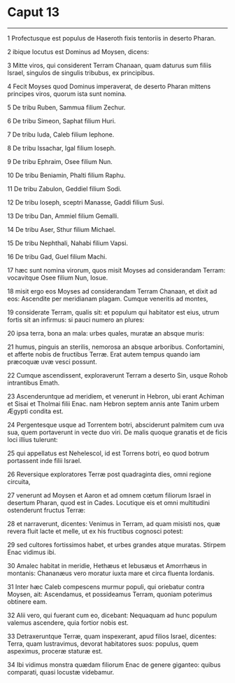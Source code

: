 # Caput 13

***

1 Profectusque est populus de Haseroth fixis tentoriis in deserto Pharan.

2 ibique locutus est Dominus ad Moysen, dicens:

3 Mitte viros, qui considerent Terram Chanaan, quam daturus sum filiis Israel, singulos de singulis tribubus, ex principibus.

4 Fecit Moyses quod Dominus imperaverat, de deserto Pharan mittens principes viros, quorum ista sunt nomina.

5 De tribu Ruben, Sammua filium Zechur.

6 De tribu Simeon, Saphat filium Huri.

7 De tribu Iuda, Caleb filium Iephone.

8 De tribu Issachar, Igal filium Ioseph.

9 De tribu Ephraim, Osee filium Nun.

10 De tribu Beniamin, Phalti filium Raphu.

11 De tribu Zabulon, Geddiel filium Sodi.

12 De tribu Ioseph, sceptri Manasse, Gaddi filium Susi.

13 De tribu Dan, Ammiel filium Gemalli.

14 De tribu Aser, Sthur filium Michael.

15 De tribu Nephthali, Nahabi filium Vapsi.

16 De tribu Gad, Guel filium Machi.

17 hæc sunt nomina virorum, quos misit Moyses ad considerandam Terram: vocavitque Osee filium Nun, Iosue.

18 misit ergo eos Moyses ad considerandam Terram Chanaan, et dixit ad eos: Ascendite per meridianam plagam. Cumque veneritis ad montes,

19 considerate Terram, qualis sit: et populum qui habitator est eius, utrum fortis sit an infirmus: si pauci numero an plures:

20 ipsa terra, bona an mala: urbes quales, muratæ an absque muris:

21 humus, pinguis an sterilis, nemorosa an absque arboribus. Confortamini, et afferte nobis de fructibus Terræ. Erat autem tempus quando iam præcoquæ uvæ vesci possunt.

22 Cumque ascendissent, exploraverunt Terram a deserto Sin, usque Rohob intrantibus Emath.

23 Ascenderuntque ad meridiem, et venerunt in Hebron, ubi erant Achiman et Sisai et Tholmai filii Enac. nam Hebron septem annis ante Tanim urbem Ægypti condita est.

24 Pergentesque usque ad Torrentem botri, absciderunt palmitem cum uva sua, quem portaverunt in vecte duo viri. De malis quoque granatis et de ficis loci illius tulerunt:

25 qui appellatus est Nehelescol, id est Torrens botri, eo quod botrum portassent inde filii Israel.

26 Reversique exploratores Terræ post quadraginta dies, omni regione circuita,

27 venerunt ad Moysen et Aaron et ad omnem cœtum filiorum Israel in desertum Pharan, quod est in Cades. Locutique eis et omni multitudini ostenderunt fructus Terræ:

28 et narraverunt, dicentes: Venimus in Terram, ad quam misisti nos, quæ revera fluit lacte et melle, ut ex his fructibus cognosci potest:

29 sed cultores fortissimos habet, et urbes grandes atque muratas. Stirpem Enac vidimus ibi.

30 Amalec habitat in meridie, Hethæus et Iebusæus et Amorrhæus in montanis: Chananæus vero moratur iuxta mare et circa fluenta Iordanis.

31 Inter hæc Caleb compescens murmur populi, qui oriebatur contra Moysen, ait: Ascendamus, et possideamus Terram, quoniam poterimus obtinere eam.

32 Alii vero, qui fuerant cum eo, dicebant: Nequaquam ad hunc populum valemus ascendere, quia fortior nobis est.

33 Detraxeruntque Terræ, quam inspexerant, apud filios Israel, dicentes: Terra, quam lustravimus, devorat habitatores suos: populus, quem aspeximus, proceræ staturæ est.

34 Ibi vidimus monstra quædam filiorum Enac de genere giganteo: quibus comparati, quasi locustæ videbamur.


